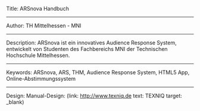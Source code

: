 Title: ARSnova Handbuch

----

Author: TH Mittelhessen - MNI

----

Description: ARSnova ist ein innovatives Audience Response System, entwickelt von Studenten des Fachbereichs MNI der Technischen Hochschule Mittelhessen.

----

Keywords: ARSnova, ARS, THM, Audience Response System, HTML5 App, Online-Abstimmungssystem


----

Design: Manual-Design: (link: http://www.texniq.de text: TEXNIQ target: _blank)

